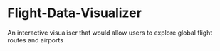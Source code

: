 # Flight-Data-Visualizer
An interactive visualiser that would allow users to explore global flight routes and airports 
